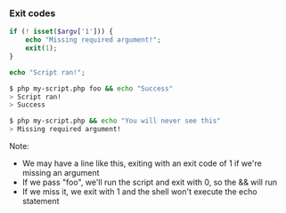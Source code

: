 ### Exit codes

```php
if (! isset($argv['1'])) {
	echo "Missing required argument!";
	exit(1);
}

echo "Script ran!";
```

```sh
$ php my-script.php foo && echo "Success"
> Script ran!
> Success
```
<!-- .element: class="fragment" -->

```sh
$ php my-script.php && echo "You will never see this"
> Missing required argument!
```
<!-- .element: class="fragment" -->

Note:

* We may have a line like this, exiting with an exit code of 1 if we're missing an argument
* If we pass "foo", we'll run the script and exit with 0, so the && will run
* If we miss it, we exit with 1 and the shell won't execute the echo statement
